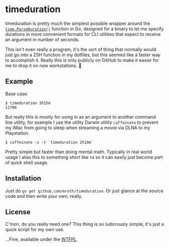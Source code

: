 timeduration
============

timeduration is pretty much the simplest possible wrapper around the
[`time.ParseDuration()`][1] function in Go, designed for a binary to let me
specify durations in more convenient formats for CLI utilities that expect to
receive an argument in number of seconds.

This isn't even really a program, it's the sort of thing that normally would
just go into a ZSH function in my dotfiles, but this seemed like a faster way to
accomplish it.  Really this is only publicly on GitHub to make it easier for me
to drop it on new workstations. :information_desk_person:

Example
-------
Base case:

    $ timeduration 3h15m
    11700

But really this is mostly for using in as an argument to another command line
utility, for example I use the utility Darwin utility `caffeinate` to prevent my
iMac from going to sleep when streaming a movie via DLNA to my Playstation.

    $ caffeinate -s -t `timeduration 2h10m`

Pretty simple but faster than doing mental math.  Typically in real world usage
I alias this to something short like `td` so it can easily just become part of
quick shell usage.

Installation
------------
Just do `go get github.com/mroth/timeduration`.  Or just glance at the source
code and then write your own, really.

License
-------
C'mon, do you really need one? This thing is so ludicrously simple, it's just a
quick script for my own use.

...Fine, available under the [WTFPL][2].

[1]: http://golang.org/pkg/time/#ParseDuration
[2]: http://www.wtfpl.net
